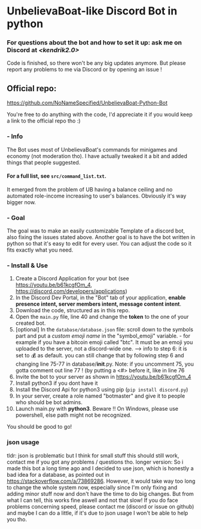 # **UnbelievaBoat-like Discord Bot in python**
### For questions about the bot and how to set it up: ask me on Discord at *<kendrik2.0>*

Code is finished, so there won't be any big updates anymore.
But please report any problems to me via Discord or by opening an issue !

## Official repo:   
https://github.com/NoNameSpecified/UnbelievaBoat-Python-Bot

You're free to do anything with the code, I'd appreciate it if you would keep a link to the official repo tho :)


### - Info
The Bot uses most of UnbelievaBoat's commands for minigames and economy (not moderation tho).
I have actually tweaked it a bit and added things that people suggested. 
#### For a full list, see `src/command_list.txt`.
It emerged from the problem of UB having a balance ceiling and no automated role-income increasing to user's balances.
Obviously it's way bigger now.

### - Goal
The goal was to make an easily customizable Template of a discord bot, also fixing the issues stated above.
Another goal is to have the bot written in python so that it's easy to edit for every user. You can adjust the code so it fits exactly what you need.

### - Install & Use
1. Create a Discord Application for your bot (see https://youtu.be/b61kcgfOm_4, https://discord.com/developers/applications)
2. In the Discord Dev Portal, in the "Bot" tab of your application, **enable presence intent, server members intent, message content intent**.
3. Download the code, structured as in this repo.
4. Open the `main.py` file, line 40 and change the **token** to the one of your created bot.
5. [optional] In the `database/database.json` file: scroll down to the symbols part and put a *custom emoji name* in the "symbol_emoji" variable. - for example if you have a bitcoin emoji called "btc". It must be an emoji you uploaded to the server, not a discord-wide one.
    --> info to step 6: it is set to 💰 as default. you can still change that by following step 6 and changing line 75-77 in database/__init__.py. Note: if you uncomment 75, you gotta comment out line 77 ! (by putting a <#> before it, like in line 76
6. Invite the bot to your server as shown in https://youtu.be/b61kcgfOm_4
7. Install python3 if you dont have it
8. Install the Discord Api for python3 using pip (`pip install discord.py`)
9. In your server, create a role named "botmaster" and give it to people who should be bot admins.
10. Launch main.py with **python3**. Beware !! On Windows, please use powershell, else path might not be recognized.

You should be good to go!


### json usage
tldr: json is problematic but I think for small stuff this should still work, contact me if you got any problems / questions tho.
longer version:
So i made this bot a long time ago and I decided to use json, which is honestly a bad idea for a database, as pointed out in https://stackoverflow.com/a/73869286.
However, it would take way too long to change the whole system now, especially since I'm only fixing and adding minor stuff now and don't have the time to do big changes.
But from what I can tell, this works fine aswell and not that slow! If you do face problems concerning speed, please contact me (discord or issue on github) and maybe I can do a little, if it's due to json usage I won't be able to help you tho.

